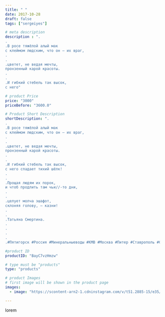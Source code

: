 ```yaml
---
title: " "
date: 2017-10-28
draft: false
tags: ["sergeiyes"]

# meta description
description : ".
.
.В росе тяжёлой алый мак
с клеймом людским, что он – их враг,
.
.
.цветет, не ведая мечты,
пронзенный карой красоты.
.
.
.И гибкий стебель так высок,
с него"

# product Price
price: "3000"
priceBefore: "3600.0"

# Product Short Description
shortDescription: ".
.
.В росе тяжёлой алый мак
с клеймом людским, что он – их враг,
.
.
.цветет, не ведая мечты,
пронзенный карой красоты.
.
.
.И гибкий стебель так высок,
с него спадает тихий шёлк!
.
.
.Прощая людям их порок,
и чтоб продлить там чьи//-то дни,
.
.
.целует молча эшафот,
склоняя голову, – казни!
.
.
.Татьяна Смертина.
.
.
.
.
.#Пятигорск #Россия #Минеральныеводы #КМВ #Москва #Питер #Ставрополь #Сочи #Симферополь #Севастополь #СКФО #УФО #Анапа #Краснодар #Екатеринбург #Челябинск #Ессентуки #Железноводск #Кисловодск #бизнес #Ростовнадону #Владикавказ #Нижнийновгород #sergeystar #nl_int #biznes #бизнесидея  #Волгоград #churslabs #sergeistar"

#product ID
productID: "BayC7vzHmzw"

# type must be "products"
type: "products"

# product Images
# first image will be shown in the product page
images:
  - image: "https://scontent-arn2-1.cdninstagram.com/v/t51.2885-15/e35/24174980_536426776718221_316328717922074624_n.jpg?tp=1&_nc_ht=scontent-arn2-1.cdninstagram.com&_nc_cat=101&_nc_ohc=9emQIDyEs_cAX8AkI3W&ccb=7-4&oh=f3b26b1f9410436ba181dfd2409f549d&oe=60830FBB&_nc_sid=86f79a&ig_cache_key=MTYzNTM4MjUxNjU1NDU1ODcwNA%3D%3D.2-ccb7-4"

---
```

lorem
